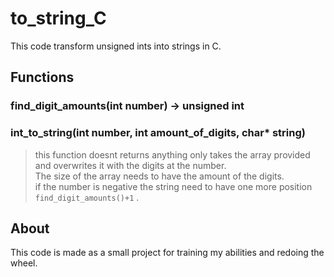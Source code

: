 # to_string_C

This code transform unsigned ints into strings in C.

## Functions


### find_digit_amounts(int number) -> unsigned int

### int_to_string(int number, int amount_of_digits, char* string)
> this function doesnt returns anything only takes the array provided and overwrites it with the digits at the number.  
> The size of the array needs to have the amount of the digits.  
> if the number is negative the string need to have one more position `find_digit_amounts()+1` .


## About

This code is made as a small project for training my abilities and redoing the wheel.
